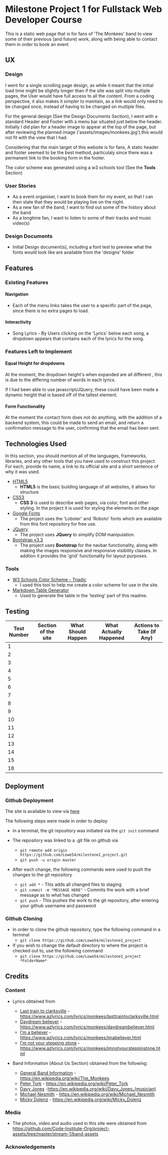 # Milestone Project 1 for Fullstack Web Developer Course

This is a static web page that is for fans of 'The Monkees' band to view some of their previous (and future) work, along with being able to contact them in order to book an event


 
## UX

### Design

I went for a single scrolling page design, as while it meant that the initial load time might be slightly longer than if the site was split into multiple pages, the User would have full access to all the content.
From a coding perspective, it also makes it simpler to maintain, as a link would only need to be changed once, instead of having to be changed on multiple files.

For the general design (See the Design Documents Section), I went with a standard Header and Footer with a menu bar situated just below the header. Initially I did plan for a header image to appear at the top of the page, but after reviewing the planned image ('assets/images/monkees.jpg'),this would not fit with the view that I had.

Considering that the main target of this website is for fans, A static header and footer seemed to be the best method, particulaly since there was a permanent link to the booking form in the footer. 

The color scheme was generated using a w3 schools tool (See the **Tools** Section)
### User Stories

- As a event organiser, I want to book them for my event, so that I can then state that they would be playing live on the night.
- As a new fan of the band, I want to find out some of the history about the band
- As a longtime fan, I want to listen to some of their tracks and music video(s)



### Design Documents

- Initial Design document(s), including a font test to preview what the fonts would look like are available from the 'designs' folder


## Features

### Existing Features

#### Navigation
- Each of the menu links takes the user to a specific part of the page, since there is no extra pages to load.

#### Interactivity
- Song Lyrics - By Users clicking on the 'Lyrics' below each song, a dropdown appears that contains each of the lyrics for the song.


### Features Left to Implement
#### Equal Height for dropdowns
    
At the moment, the dropdown height's when expanded are all different , this is due to the differing number of words in each lyrics.

If I had been able to use javascript/JQuery, these could have been made a dynamic height that is based off of the tallest element.

#### Form Functionality

At the moment the contact form does not do anything, with the addition of a backend system, this could be made to send an email, and return a confirmation message to the user, confirming that the email has been sent. 
        

## Technologies Used

In this section, you should mention all of the languages, frameworks, libraries, and any other tools that you have used to construct this project. For each, provide its name, a link to its official site and a short sentence of why it was used.
- [HTML5](https://www.w3.org/standards/webdesign/htmlcss)
    - **HTML5** is the basic building language of all websites, it allows for structure 
- [CSS3](https://www.w3.org/standards/webdesign/htmlcss#whatcss)
    - **CSS 3** is used to describe web pages, via color, font and other styling. In the project it is used for styling the elements on the page 
- [Google Fonts](https://fonts.google.com/)
    - The project uses the 'Lobster' and 'Roboto' fonts which are available from this font repository for free use.
- [JQuery](https://jquery.com)
    - The project uses **JQuery** to simplify DOM manipulation.
- [Bootstrap v3.3](https://getbootstrap.com/docs/3.3/)
    - The project uses **Bootstrap** for the navbar functionality, along with making the images responsive and responsive visibility classes. In addtion it provides the 'grid' functionality for layout purposes.

### Tools

- [W3 Schools Color Scheme - Triadic](https://www.w3schools.com/colors/colors_triadic.asp)
    - I used this tool to help me create a color scheme for use in the site.
- [Markdown Table Generator](https://www.tablesgenerator.com/markdown_tables#)
    - Used to generate the table in the 'testing' part of this readme.
    
## Testing





| Test Number 	| Section of the site 	| What Should Happen 	| What Actually Happened 	| Actions to Take (If Any) 	|
|-------------	|---------------------	|--------------------	|------------------------	|--------------------------	|
| 1           	|                     	|                    	|                        	|                          	|
| 2           	|                     	|                    	|                        	|                          	|
| 3           	|                     	|                    	|                        	|                          	|
| 4           	|                     	|                    	|                        	|                          	|
| 5           	|                     	|                    	|                        	|                          	|
| 6           	|                     	|                    	|                        	|                          	|
| 7           	|                     	|                    	|                        	|                          	|
| 8           	|                     	|                    	|                        	|                          	|
| 9           	|                     	|                    	|                        	|                          	|
| 10          	|                     	|                    	|                        	|                          	|
| 11          	|                     	|                    	|                        	|                          	|
| 12          	|                     	|                    	|                        	|                          	|
| 13          	|                     	|                    	|                        	|                          	|
| 14          	|                     	|                    	|                        	|                          	|
| 15          	|                     	|                    	|                        	|                          	|
| 16          	|                     	|                    	|                        	|                          	|


## Deployment

### Github Deployment 

The site is available to view via [here](https://lowe54.github.io/milestone1_project/)

The following steps were made in order to deploy
- In a terminal, the git repository was initiated via the `git init` command
- The repository was linked to a .git file on github via
    - `git remote add origin https://github.com/Lowe54/milestone1_project.git`
    - `git push -u origin master`
    
- After each change, the following commands were used to push the changes to the git repository
    - `git add *` - This adds all changed files to staging
    - `git commit -m "MESSAGE HERE"` - Commits the work with a brief message as to what has changed
    - `git push` - This pushes the work to the git repository, after entering your github username and password


### Github Cloning
- In order to clone the github repository, type the following command in a terminal
    - `git clone https://github.com/Lowe54/milestone1_project`
- If you wish to change the default directory to where the project is checked out to, use the following command 
    - `git clone https://github.com/Lowe54/milestone1_project *FolderName*`

## Credits

### Content
- Lyrics obtained from
    - [Last train to clarksville](https://www.azlyrics.com/lyrics/monkees/lasttraintoclarksville.html) - https://www.azlyrics.com/lyrics/monkees/lasttraintoclarksville.html
    - [Daydream believer](https://www.azlyrics.com/lyrics/monkees/daydreambeliever.html) - https://www.azlyrics.com/lyrics/monkees/daydreambeliever.html
    - [I'm a believer](https://www.azlyrics.com/lyrics/monkees/imabeliever.html) - https://www.azlyrics.com/lyrics/monkees/imabeliever.html
    - [I'm not your stepping stone](https://www.azlyrics.com/lyrics/monkees/imnotyoursteppinstone.html) - https://www.azlyrics.com/lyrics/monkees/imnotyoursteppinstone.html

- Band Information (About Us Section) obtained from the following:
   - [General Band Information](https://en.wikipedia.org/wiki/The_Monkees) - https://en.wikipedia.org/wiki/The_Monkees
   - [Peter Tork](https://en.wikipedia.org/wiki/Peter_Tork) - https://en.wikipedia.org/wiki/Peter_Tork
   - [Davy Jones](https://en.wikipedia.org/wiki/Davy_Jones_(musician)) -https://en.wikipedia.org/wiki/Davy_Jones_(musician)
   - [Michael Nesmith](https://en.wikipedia.org/wiki/Michael_Nesmith) - https://en.wikipedia.org/wiki/Michael_Nesmith
   - [Micky Dolenz](https://en.wikipedia.org/wiki/Micky_Dolenz) - https://en.wikipedia.org/wiki/Micky_Dolenz

### Media
- The photos, video and audio used in this site were obtained from https://github.com/Code-Institute-Org/project-assets/tree/master/stream-1/band-assets

### Acknowledgements
